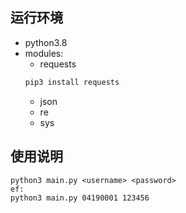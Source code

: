 ## 运行环境
* python3.8
* modules:
    * requests
    ```bash
    pip3 install requests
    ```
    * json
    * re
    * sys
## 使用说明
```
python3 main.py <username> <password>
ef:
python3 main.py 04190001 123456
```